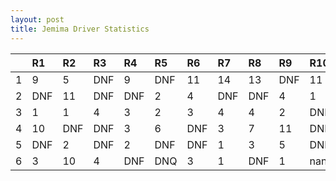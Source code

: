 ```yaml
---
layout: post 
title: Jemima Driver Statistics
--- 
```


|    | R1   | R2   | R3   | R4   | R5   | R6   | R7   | R8   | R9   | R10   | R11   | R12   |
|---:|:-----|:-----|:-----|:-----|:-----|:-----|:-----|:-----|:-----|:------|:------|:------|
|  1 | 9    | 5    | DNF  | 9    | DNF  | 11   | 14   | 13   | DNF  | 11    | 2     | DNF   |
|  2 | DNF  | 11   | DNF  | DNF  | 2    | 4    | DNF  | DNF  | 4    | 1     | 1     | 6     |
|  3 | 1    | 1    | 4    | 3    | 2    | 3    | 4    | 4    | 2    | DNF   | 4     | 3     |
|  4 | 10   | DNF  | DNF  | 3    | 6    | DNF  | 3    | 7    | 11   | DNF   | 10    | 14    |
|  5 | DNF  | 2    | DNF  | 2    | DNF  | DNF  | 1    | 3    | 5    | DNF   | DNF   | 7     |
|  6 | 3    | 10   | 4    | DNF  | DNQ  | 3    | 1    | DNF  | 1    | nan   | nan   | nan   |
